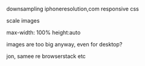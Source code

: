 downsampling
iphoneresolution,com
responsive css

scale images

max-width: 100%
height:auto

images are too big anyway, even for desktop?

jon, samee re browserstack etc